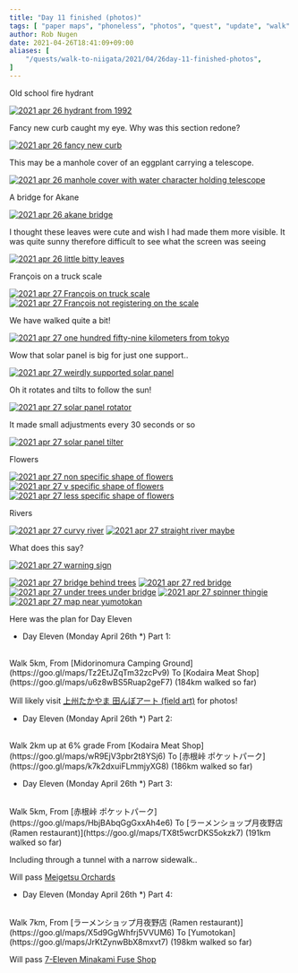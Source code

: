```yaml
---
title: "Day 11 finished (photos)"
tags: [ "paper maps", "phoneless", "photos", "quest", "update", "walk" ]
author: Rob Nugen
date: 2021-04-26T18:41:09+09:00
aliases: [
    "/quests/walk-to-niigata/2021/04/26day-11-finished-photos",
]
---
```


Old school fire hydrant

[![2021 apr 26 hydrant from 1992](//b.robnugen.com/quests/walk-to-niigata/2021/en_route/day-11/thumbs/2021_apr_26_hydrant_from_1992.jpeg)](//b.robnugen.com/quests/walk-to-niigata/2021/en_route/day-11/2021_apr_26_hydrant_from_1992.jpeg)

Fancy new curb caught my eye.  Why was this section redone?

[![2021 apr 26 fancy new curb](//b.robnugen.com/quests/walk-to-niigata/2021/en_route/day-11/thumbs/2021_apr_26_fancy_new_curb.jpeg)](//b.robnugen.com/quests/walk-to-niigata/2021/en_route/day-11/2021_apr_26_fancy_new_curb.jpeg)

This may be a manhole cover of an eggplant carrying a telescope.

[![2021 apr 26 manhole cover with water character holding telescope](//b.robnugen.com/quests/walk-to-niigata/2021/en_route/day-11/thumbs/2021_apr_26_manhole_cover_with_water_character_holding_telescope.jpeg)](//b.robnugen.com/quests/walk-to-niigata/2021/en_route/day-11/2021_apr_26_manhole_cover_with_water_character_holding_telescope.jpeg)

A bridge for Akane

[![2021 apr 26 akane bridge](//b.robnugen.com/quests/walk-to-niigata/2021/en_route/day-11/thumbs/2021_apr_26_akane_bridge.jpeg)](//b.robnugen.com/quests/walk-to-niigata/2021/en_route/day-11/2021_apr_26_akane_bridge.jpeg)

I thought these leaves were cute and wish I had made them more visible.  It was quite sunny therefore difficult to see what the screen was seeing

[![2021 apr 26 little bitty leaves](//b.robnugen.com/quests/walk-to-niigata/2021/en_route/day-11/thumbs/2021_apr_26_little_bitty_leaves.jpeg)](//b.robnugen.com/quests/walk-to-niigata/2021/en_route/day-11/2021_apr_26_little_bitty_leaves.jpeg)



François on a truck scale

[![2021 apr 27 François on truck scale](//b.robnugen.com/quests/walk-to-niigata/2021/en_route/day-11/thumbs/2021_apr_27_francois_on_truck_scale.jpeg)](//b.robnugen.com/quests/walk-to-niigata/2021/en_route/day-11/2021_apr_27_francois_on_truck_scale.jpeg)
[![2021 apr 27 François not registering on the scale](//b.robnugen.com/quests/walk-to-niigata/2021/en_route/day-11/thumbs/2021_apr_27_francois_not_registering_on_the_scale.jpeg)](//b.robnugen.com/quests/walk-to-niigata/2021/en_route/day-11/2021_apr_27_francois_not_registering_on_the_scale.jpeg)

We have walked quite a bit!

[![2021 apr 27 one hundred fifty-nine kilometers from tokyo](//b.robnugen.com/quests/walk-to-niigata/2021/en_route/day-11/thumbs/2021_apr_27_one_hundred_fifty-nine_kilometers_from_tokyo.jpeg)](//b.robnugen.com/quests/walk-to-niigata/2021/en_route/day-11/2021_apr_27_one_hundred_fifty-nine_kilometers_from_tokyo.jpeg)

Wow that solar panel is big for just one support..

[![2021 apr 27 weirdly supported solar panel](//b.robnugen.com/quests/walk-to-niigata/2021/en_route/day-11/thumbs/2021_apr_27_weirdly_supported_solar_panel.jpeg)](//b.robnugen.com/quests/walk-to-niigata/2021/en_route/day-11/2021_apr_27_weirdly_supported_solar_panel.jpeg)

Oh it rotates and tilts to follow the sun!

[![2021 apr 27 solar panel rotator](//b.robnugen.com/quests/walk-to-niigata/2021/en_route/day-11/thumbs/2021_apr_27_solar_panel_rotator.jpeg)](//b.robnugen.com/quests/walk-to-niigata/2021/en_route/day-11/2021_apr_27_solar_panel_rotator.jpeg)

It made small adjustments every 30 seconds or so

[![2021 apr 27 solar panel tilter](//b.robnugen.com/quests/walk-to-niigata/2021/en_route/day-11/thumbs/2021_apr_27_solar_panel_tilter.jpeg)](//b.robnugen.com/quests/walk-to-niigata/2021/en_route/day-11/2021_apr_27_solar_panel_tilter.jpeg)

Flowers

[![2021 apr 27 non specific shape of flowers](//b.robnugen.com/quests/walk-to-niigata/2021/en_route/day-11/thumbs/2021_apr_27_non_specific_shape_of_flowers.jpeg)](//b.robnugen.com/quests/walk-to-niigata/2021/en_route/day-11/2021_apr_27_non_specific_shape_of_flowers.jpeg)
[![2021 apr 27 v specific shape of flowers](//b.robnugen.com/quests/walk-to-niigata/2021/en_route/day-11/thumbs/2021_apr_27_v_specific_shape_of_flowers.jpeg)](//b.robnugen.com/quests/walk-to-niigata/2021/en_route/day-11/2021_apr_27_v_specific_shape_of_flowers.jpeg)
[![2021 apr 27 less specific shape of flowers](//b.robnugen.com/quests/walk-to-niigata/2021/en_route/day-11/thumbs/2021_apr_27_less_specific_shape_of_flowers.jpeg)](//b.robnugen.com/quests/walk-to-niigata/2021/en_route/day-11/2021_apr_27_less_specific_shape_of_flowers.jpeg)

Rivers

[![2021 apr 27 curvy river](//b.robnugen.com/quests/walk-to-niigata/2021/en_route/day-11/thumbs/2021_apr_27_curvy_river.jpeg)](//b.robnugen.com/quests/walk-to-niigata/2021/en_route/day-11/2021_apr_27_curvy_river.jpeg)
[![2021 apr 27 straight river maybe](//b.robnugen.com/quests/walk-to-niigata/2021/en_route/day-11/thumbs/2021_apr_27_straight_river_maybe.jpeg)](//b.robnugen.com/quests/walk-to-niigata/2021/en_route/day-11/2021_apr_27_straight_river_maybe.jpeg)

What does this say?

[![2021 apr 27 warning sign](//b.robnugen.com/quests/walk-to-niigata/2021/en_route/day-11/thumbs/2021_apr_27_warning_sign.jpeg)](//b.robnugen.com/quests/walk-to-niigata/2021/en_route/day-11/2021_apr_27_warning_sign.jpeg)


[![2021 apr 27 bridge behind trees](//b.robnugen.com/quests/walk-to-niigata/2021/en_route/day-11/thumbs/2021_apr_27_bridge_behind_trees.jpeg)](//b.robnugen.com/quests/walk-to-niigata/2021/en_route/day-11/2021_apr_27_bridge_behind_trees.jpeg)
[![2021 apr 27 red bridge](//b.robnugen.com/quests/walk-to-niigata/2021/en_route/day-11/thumbs/2021_apr_27_red_bridge.jpeg)](//b.robnugen.com/quests/walk-to-niigata/2021/en_route/day-11/2021_apr_27_red_bridge.jpeg)
[![2021 apr 27 under trees under bridge](//b.robnugen.com/quests/walk-to-niigata/2021/en_route/day-11/thumbs/2021_apr_27_under_trees_under_bridge.jpeg)](//b.robnugen.com/quests/walk-to-niigata/2021/en_route/day-11/2021_apr_27_under_trees_under_bridge.jpeg)
[![2021 apr 27 spinner thingie](//b.robnugen.com/quests/walk-to-niigata/2021/en_route/day-11/thumbs/2021_apr_27_spinner_thingie.jpeg)](//b.robnugen.com/quests/walk-to-niigata/2021/en_route/day-11/2021_apr_27_spinner_thingie.jpeg)
[![2021 apr 27  map near yumotokan](//b.robnugen.com/quests/walk-to-niigata/2021/en_route/day-11/thumbs/2021_apr_27__map_near_yumotokan.jpeg)](//b.robnugen.com/quests/walk-to-niigata/2021/en_route/day-11/2021_apr_27__map_near_yumotokan.jpeg)



Here was the plan for Day Eleven

<!-- 25 March 2021: WALK SEGMENT SEPARATOR  ===========  TO HELP ME SEE AND EDIT SEGMENT DETAILS -->
<div class="walk-segment">

* Day <span class="day_source">Eleven</span>
(<span class="day_date">Monday April 26th</span> *)
Part 1:
<br>
Walk <span class="km_source">5</span>km,
From [Midorinomura Camping Ground](https://goo.gl/maps/Tz2EtJZqTm32zcPv9)
To [Kodaira Meat Shop](https://goo.gl/maps/u6z8wBS5Ruap2geF7)
(<span class="km_total">184</span>km walked so far)

Will likely visit [上州たかやま 田んぼアート (field art)](https://goo.gl/maps/TUaNj9xixnEDDDfcA) for photos!

</div>
<!-- 25 March 2021: WALK SEGMENT SEPARATOR  ===========  TO HELP ME SEE AND EDIT SEGMENT DETAILS -->
<div class="walk-segment">

* Day <span class="day_source">Eleven</span>
(<span class="day_date">Monday April 26th</span> *)
Part 2:
<br>
Walk <span class="km_source">2</span>km up at 6% grade
From [Kodaira Meat Shop](https://goo.gl/maps/wR9EjV3pbr2t8YSj6)
To [赤根峠 ポケットパーク](https://goo.gl/maps/k7k2dxuiFLmmjyXG8)
(<span class="km_total">186</span>km walked so far)

</div>
<!-- 25 March 2021: WALK SEGMENT SEPARATOR  ===========  TO HELP ME SEE AND EDIT SEGMENT DETAILS -->
<div class="walk-segment">

* Day <span class="day_source">Eleven</span>
(<span class="day_date">Monday April 26th</span> *)
Part 3:
<br>
Walk <span class="km_source">5</span>km,
From [赤根峠 ポケットパーク](https://goo.gl/maps/HbjBAbqGgGxxAh4e6)
To [ラーメンショップ月夜野店 (Ramen restaurant)](https://goo.gl/maps/TX8t5wcrDKS5okzk7)
(<span class="km_total">191</span>km walked so far)

Including through a tunnel with a narrow sidewalk..

Will pass [Meigetsu Orchards](https://goo.gl/maps/ExNE3fy7vyAsvdPy5)

</div>
<!-- 25 March 2021: WALK SEGMENT SEPARATOR  ===========  TO HELP ME SEE AND EDIT SEGMENT DETAILS -->
<div class="walk-segment">

* Day <span class="day_source">Eleven</span>
(<span class="day_date">Monday April 26th</span> *)
Part 4:
<br>
Walk <span class="km_source">7</span>km,
From [ラーメンショップ月夜野店 (Ramen restaurant)](https://goo.gl/maps/X5d9GgWhfrj5VVUM6)
To [Yumotokan](https://goo.gl/maps/JrKtZynwBbX8mxvt7)
(<span class="km_total">198</span>km walked so far)

Will pass [7-Eleven Minakami Fuse Shop](https://goo.gl/maps/C7xvqBA9X6U1FKTt6)

</div>
